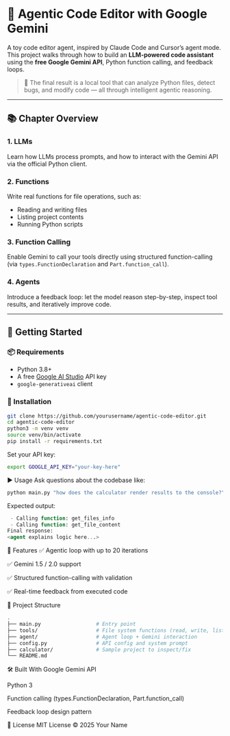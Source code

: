 # 🧠 Agentic Code Editor with Google Gemini

A toy code editor agent, inspired by Claude Code and Cursor’s agent mode. This project walks through how to build an **LLM-powered code assistant** using the **free Google Gemini API**, Python function calling, and feedback loops.

> 🔧 The final result is a local tool that can analyze Python files, detect bugs, and modify code — all through intelligent agentic reasoning.

---

## 📚 Chapter Overview

### 1. **LLMs**
Learn how LLMs process prompts, and how to interact with the Gemini API via the official Python client.

### 2. **Functions**
Write real functions for file operations, such as:
- Reading and writing files
- Listing project contents
- Running Python scripts

### 3. **Function Calling**
Enable Gemini to call your tools directly using structured function-calling (via `types.FunctionDeclaration` and `Part.function_call`).

### 4. **Agents**
Introduce a feedback loop: let the model reason step-by-step, inspect tool results, and iteratively improve code.

---

## 🚀 Getting Started

### 📦 Requirements
- Python 3.8+
- A free [Google AI Studio](https://aistudio.google.com/app/apikey) API key
- `google-generativeai` client

### 🔧 Installation

```bash
git clone https://github.com/yourusername/agentic-code-editor.git
cd agentic-code-editor
python3 -m venv venv
source venv/bin/activate
pip install -r requirements.txt
```

Set your API key:

```bash
export GOOGLE_API_KEY="your-key-here"
```
▶️ Usage
Ask questions about the codebase like:

```bash
python main.py "how does the calculator render results to the console?"
```
Expected output:

```sql
 - Calling function: get_files_info
 - Calling function: get_file_content
Final response:
<agent explains logic here...>
```

🧪 Features
✅ Agentic loop with up to 20 iterations

✅ Gemini 1.5 / 2.0 support

✅ Structured function-calling with validation

✅ Real-time feedback from executed code

📂 Project Structure
```bash
.
├── main.py                  # Entry point
├── tools/                   # File system functions (read, write, list, run)
├── agent/                   # Agent loop + Gemini interaction
├── config.py                # API config and system prompt
├── calculator/              # Sample project to inspect/fix
└── README.md
```
🛠️ Built With
Google Gemini API

Python 3

Function calling (types.FunctionDeclaration, Part.function_call)

Feedback loop design pattern

📄 License
MIT License © 2025 Your Name

